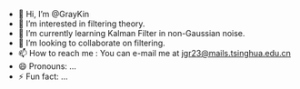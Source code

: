 - 👋 Hi, I’m @GrayKin
- 👀 I’m interested in filtering theory.
- 🌱 I’m currently learning Kalman Filter in non-Gaussian noise.
- 💞️ I’m looking to collaborate on filtering.
- 📫 How to reach me : You can e-mail me at jgr23@mails.tsinghua.edu.cn
- 😄 Pronouns: ...
- ⚡ Fun fact: ...

<!---
GrayKin/GrayKin is a ✨ special ✨ repository because its `README.md` (this file) appears on your GitHub profile.
You can click the Preview link to take a look at your changes.
--->
